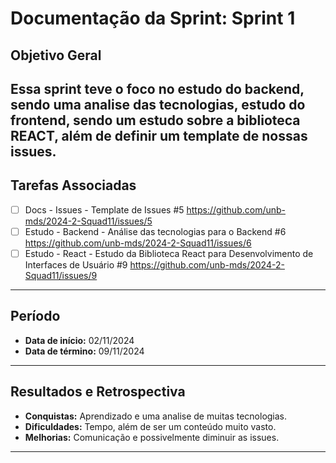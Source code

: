 # Documentação da Sprint: Sprint 1

## Objetivo Geral
Essa sprint teve o foco no estudo do backend, sendo uma analise das tecnologias, estudo do frontend, sendo um estudo sobre a biblioteca REACT, além de definir um template de nossas issues.
---

## Tarefas Associadas

- [ ] Docs - Issues - Template de Issues #5 https://github.com/unb-mds/2024-2-Squad11/issues/5
- [ ] Estudo - Backend - Análise das tecnologias para o Backend #6 https://github.com/unb-mds/2024-2-Squad11/issues/6
- [ ] Estudo - React - Estudo da Biblioteca React para Desenvolvimento de Interfaces de Usuário #9 https://github.com/unb-mds/2024-2-Squad11/issues/9

---

## Período
- **Data de início:** 02/11/2024  
- **Data de término:** 09/11/2024  

---

## Resultados e Retrospectiva

- **Conquistas:** Aprendizado e uma analise de muitas tecnologias.
- **Dificuldades:** Tempo, além de ser um conteúdo muito vasto.
- **Melhorias:** Comunicação e possivelmente diminuir as issues.

---
